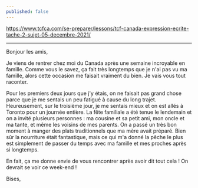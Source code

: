 ```yaml
---
published: false
---
```

https://www.tcfca.com/se-preparer/lessons/tcf-canada-expression-ecrite-tache-2-sujet-05-decembre-2021/

---

Bonjour les amis,

Je viens de rentrer chez moi du Canada après une semaine incroyable en famille. Comme vous le savez, ça fait très longtemps que je n'ai pas vu ma famille, alors cette occasion me faisait vraiment du bien. Je vais vous tout raconter.

Pour les premiers deux jours que j'y étais, on ne faisait pas grand chose parce que je me sentais un peu fatigué à cause du long trajet. Heureusement, sur le troisième jour, je me sentais mieux et on est allés à Toronto pour un journée entière. La fête familiale a été tenue le lendemain et on a invité plusieurs personnes : ma cousine et sa petit ami, mon oncle et ma tante, et même les voisins de mes parents. On a passé un très bon moment à manger des plats traditionnels que ma mère avait préparé. Bien sûr la nourriture était fantastique, mais ce qui m'a donné la pêche le plus est simplement de passer du temps avec ma famille et mes proches après si longtemps.

En fait, ça me donne envie de vous rencontrer après avoir dit tout cela ! On devrait se voir ce week-end !

Bises,
